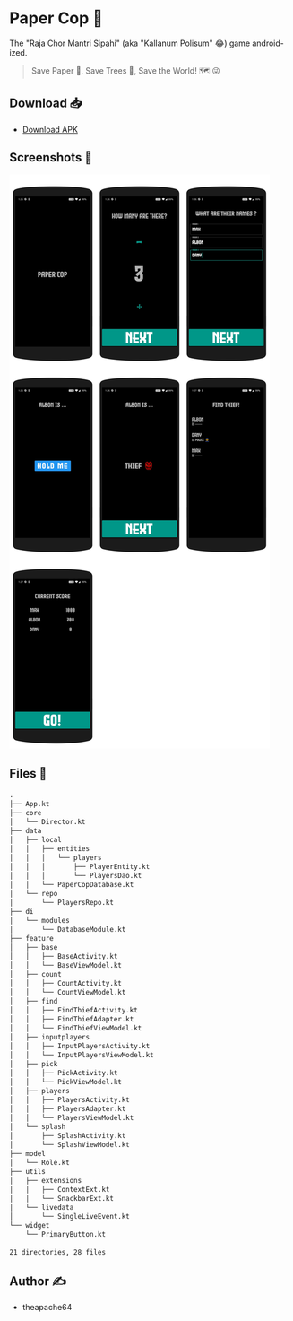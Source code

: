 # Paper Cop 👮

The "Raja Chor Mantri Sipahi" (aka "Kallanum Polisum" 😂) game android-ized.

> Save Paper 📖, Save Trees 🌲, Save the World! 🗺️ 😜

## Download 📥

- [Download APK](https://github.com/theapache64/paper-cop/releases/latest/download/app-release.apk)

## Screenshots 📱

![](montage.png)

## Files 📁

```
.
├── App.kt
├── core
│   └── Director.kt
├── data
│   ├── local
│   │   ├── entities
│   │   │   └── players
│   │   │       ├── PlayerEntity.kt
│   │   │       └── PlayersDao.kt
│   │   └── PaperCopDatabase.kt
│   └── repo
│       └── PlayersRepo.kt
├── di
│   └── modules
│       └── DatabaseModule.kt
├── feature
│   ├── base
│   │   ├── BaseActivity.kt
│   │   └── BaseViewModel.kt
│   ├── count
│   │   ├── CountActivity.kt
│   │   └── CountViewModel.kt
│   ├── find
│   │   ├── FindThiefActivity.kt
│   │   ├── FindThiefAdapter.kt
│   │   └── FindThiefViewModel.kt
│   ├── inputplayers
│   │   ├── InputPlayersActivity.kt
│   │   └── InputPlayersViewModel.kt
│   ├── pick
│   │   ├── PickActivity.kt
│   │   └── PickViewModel.kt
│   ├── players
│   │   ├── PlayersActivity.kt
│   │   ├── PlayersAdapter.kt
│   │   └── PlayersViewModel.kt
│   └── splash
│       ├── SplashActivity.kt
│       └── SplashViewModel.kt
├── model
│   └── Role.kt
├── utils
│   ├── extensions
│   │   ├── ContextExt.kt
│   │   └── SnackbarExt.kt
│   └── livedata
│       └── SingleLiveEvent.kt
└── widget
    └── PrimaryButton.kt

21 directories, 28 files
```

## Author ✍️

- theapache64
